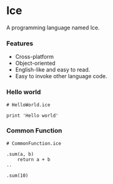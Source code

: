 # Ice
A programming language named Ice.

### Features
* Cross-platform
* Object-oriented
* English-like and easy to read.
* Easy to invoke other language code.

### Hello world
```ice
# HelloWorld.ice

print 'Hello world'
```

### Common Function
```ice
# CommonFunction.ice

.sum(a, b)
    return a + b
..

.sum(10)
```
